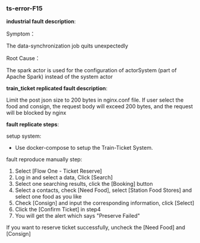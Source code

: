 ### ts-error-F15

**industrial fault description**:

Symptom：

The data-synchronization job quits unexpectedly

Root Cause：

The spark actor is used for the configuration of actorSystem (part of Apache Spark) instead of the system actor

**train_ticket replicated fault description**:

Limit the post json size to 200 bytes in nginx.conf file.
If user select the food and consign, the request body will exceed 200 bytes, and the request will be blocked by nginx

**fault replicate steps**:

setup system:

- Use docker-compose to setup the Train-Ticket System.

fault reproduce manually step:

1. Select [Flow One - Ticket Reserve]
2. Log in and select a data, Click [Search]
3. Select one searching results, click the [Booking] button 
4. Select a contacts, check [Need Food], select [Station Food Stores] and select one food as you like
5. Check [Consign] and input the corresponding information, click [Select] 
6. Click the [Confirm Ticket] in step4
5. You will get the alert which says "Preserve Failed"

If you want to reserve ticket successfully, uncheck the [Need Food] and [Consign]
